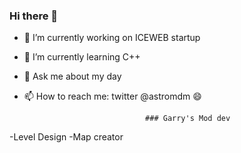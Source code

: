 ### Hi there 👋

- 🔭 I’m currently working on ICEWEB startup
- 🌱 I’m currently learning C++
- 💬 Ask me about my day
- 📫 How to reach me: twitter @astromdm 😄

                                 ### Garry's Mod dev
                                   
-Level Design
-Map creator
